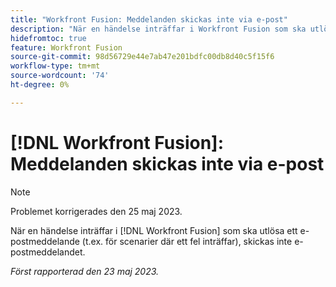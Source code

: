 ```yaml
---
title: "Workfront Fusion: Meddelanden skickas inte via e-post"
description: "När en händelse inträffar i Workfront Fusion som ska utlösa ett e-postmeddelande (t.ex. för scenarier där ett fel inträffar) skickas inte e-postmeddelandet."
hidefromtoc: true
feature: Workfront Fusion
source-git-commit: 98d56729e44e7ab47e201bdfc00db8d40c5f15f6
workflow-type: tm+mt
source-wordcount: '74'
ht-degree: 0%

---
```



# [!DNL Workfront Fusion]: Meddelanden skickas inte via e-post

>[!NOTE]
>
>Problemet korrigerades den 25 maj 2023.

När en händelse inträffar i [!DNL Workfront Fusion] som ska utlösa ett e-postmeddelande (t.ex. för scenarier där ett fel inträffar), skickas inte e-postmeddelandet.

_Först rapporterad den 23 maj 2023._

